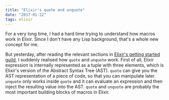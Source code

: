 ```yaml
---
title: "Elixir's quote and unquote"
date: "2017-01-22"
tags: elixir
---
```


For a very long time, I had a hard time trying to understand how macros work in
Elixir. Since I don't have any Lisp background, that's a whole new concept for
me.

But yesterday, after reading the relevant sections in [Elixir's getting started
guild](http://elixir-lang.org/getting-started/meta/quote-and-unquote.html), I
suddenly realised how `quote` and `unquote` work. First of all, Elixir
expression is internally represented as a tuple with three elements, which is
Elixir's version of the Abstract Syntax Tree (AST). `quote` can give you the AST
representation of a piece of code, so that you can manipulate later. `unquote`
only works inside `quote` and it can evaluate an expression and then inject the
resulting value into the AST. `quote` and `unquote` are probably the most
important building blocks of macros in Elixir.
